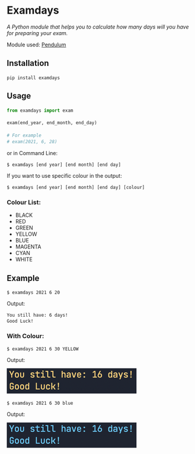 # Examdays

*A Python module that helps you to calculate how many days will you have for preparing your exam.*

Module used:
[Pendulum](https://pypi.org/project/pendulum/)

## Installation

```shell
pip install examdays
```

## Usage

```python
from examdays import exam

exam(end_year, end_month, end_day)

# For example
# exam(2021, 6, 28)

```
or in Command Line:

```shell
$ examdays [end year] [end month] [end day] 
```

If you want to use specific colour in the output:

```shell
$ examdays [end year] [end month] [end day] [colour]
```

### Colour List:

+ BLACK
+ RED 
+ GREEN 
+ YELLOW 
+ BLUE 
+ MAGENTA
+ CYAN
+ WHITE 


## Example

```shell
$ examdays 2021 6 20
```

Output:
```shell
You still have: 6 days!
Good Luck! 
```

### With Colour:

```shell
$ examdays 2021 6 30 YELLOW
```
Output:

![Yellow](./yellow.png)

```shell
$ examdays 2021 6 30 blue
```

Output:

![Blue](./blue.png)


